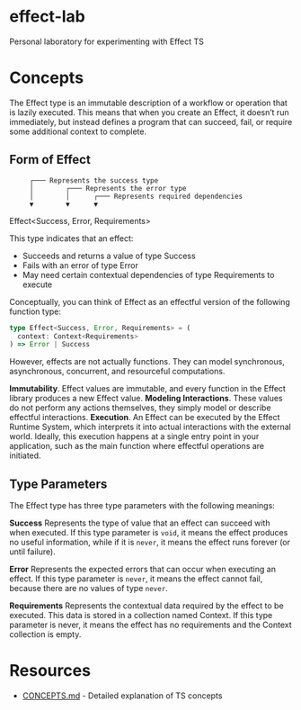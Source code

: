 # effect-lab
Personal laboratory for experimenting with Effect TS

# Concepts
The Effect type is an immutable description of a workflow or operation that is lazily executed. 
This means that when you create an Effect, it doesn’t run immediately, but instead defines a program that can succeed, fail, or require some additional context to complete.

## Form of Effect
         ┌─── Represents the success type
         │        ┌─── Represents the error type
         │        │      ┌─── Represents required dependencies
         ▼        ▼      ▼
Effect<Success, Error, Requirements>

This type indicates that an effect:
- Succeeds and returns a value of type Success
- Fails with an error of type Error
- May need certain contextual dependencies of type Requirements to execute

Conceptually, you can think of Effect as an effectful version of the following function type:

```ts
type Effect<Success, Error, Requirements> = (
  context: Context<Requirements>
) => Error | Success
```

However, effects are not actually functions. They can model synchronous, asynchronous, concurrent, and resourceful computations.

**Immutability**. Effect values are immutable, and every function in the Effect library produces a new Effect value.
**Modeling Interactions**. These values do not perform any actions themselves, they simply model or describe effectful interactions.
**Execution**. An Effect can be executed by the Effect Runtime System, which interprets it into actual interactions with the external world. Ideally, this execution happens at a single entry point in your application, such as the main function where effectful operations are initiated.

## Type Parameters
The Effect type has three type parameters with the following meanings:


**Success**
Represents the type of value that an effect can succeed with when executed. 
If this type parameter is `void`, it means the effect produces no useful information, while if it is `never`, it means the effect runs forever (or until failure).

**Error**
Represents the expected errors that can occur when executing an effect.
If this type parameter is `never`, it means the effect cannot fail, because there are no values of type `never`.

**Requirements**
Represents the contextual data required by the effect to be executed. This data is stored in a collection named Context. If this type parameter is never, it means the effect has no requirements and the Context collection is empty.

# Resources
- [CONCEPTS.md](CONCEPTS.md) - Detailed explanation of TS concepts